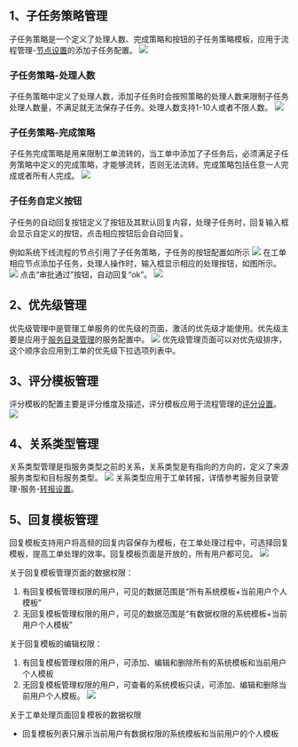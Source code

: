## 1、子任务策略管理
子任务策略是一个定义了处理人数、完成策略和按钮的子任务策略模板，应用于流程管理-[节点设置](../流程管理/流程管理.md)的添加子任务配置。
![](images/子任务策略.png)

### 子任务策略-处理人数
子任务策略中定义了处理人数，添加子任务时会按照策略的处理人数来限制子任务处理人数量，不满足就无法保存子任务。处理人数支持1-10人或者不限人数。
![](images/子任务策略_人数限制.png)

### 子任务策略-完成策略
子任务完成策略是用来限制工单流转的，当工单中添加了子任务后，必须满足子任务策略中定义的完成策略，才能够流转，否则无法流转。完成策略包括任意一人完成或者所有人完成。
![](images/子任务策略_完成策略.png)

### 子任务自定义按钮
子任务的自动回复按钮定义了按钮及其默认回复内容，处理子任务时，回复输入框会显示自定义的按钮，点击相应按钮后会自动回复。

例如系统下线流程的节点引用了子任务策略，子任务的按钮配置如所示
![](images/子任务策略_自定义按钮.png)
在工单相应节点添加子任务，处理人操作时，输入框显示相应的处理按钮，如图所示。
![](images/子任务策略_自定义按钮效果.png)
点击“审批通过”按钮，自动回复“ok”。
![](images/子任务策略_自定义按钮效果.gif)

## 2、优先级管理
优先级管理中是管理工单服务的优先级的页面，激活的优先级才能使用。优先级主要是应用于[服务目录管理](../服务/服务目录管理.md)的服务配置中。
![](images/优先级管理.png)
优先级管理页面可以对优先级排序，这个顺序会应用到工单的优先级下拉选项列表中。

## 3、评分模板管理
评分模板的配置主要是评分维度及描述，评分模板应用于流程管理的[评分设置](../流程管理/流程管理.md)。
![](images/评分模板管理.png)

## 4、关系类型管理
关系类型管理是指服务类型之前的关系，关系类型是有指向的方向的，定义了来源服务类型和目标服务类型。
![](images/关系类型管理.png)
关系类型应用于工单转报，详情参考服务目录管理-服务-[转报设置](../服务/服务目录管理.md)。

## 5、回复模板管理
回复模板支持用户将高频的回复内容保存为模板，在工单处理过程中，可选择回复模板，提高工单处理的效率。回复模板页面是开放的，所有用户都可见。
![](images/回复模板管理.png)

关于回复模板管理页面的数据权限：
1. 有回复模板管理权限的用户，可见的数据范围是“所有系统模板+当前用户个人模板”
2. 无回复模板管理权限的用户，可见的数据范围是“有数据权限的系统模板+当前用户个人模板”

关于回复模板的编辑权限：
1. 有回复模板管理权限的用户，可添加、编辑和删除所有的系统模板和当前用户个人模板
2. 无回复模板管理权限的用户，可查看的系统模板只读，可添加、编辑和删除当前用户个人模板。
   ![](images/回复模板管理_个人模板.png)

关于工单处理页面回复模板的数据权限
- 回复模板列表只展示当前用户有数据权限的系统模板和当前用户的个人模板